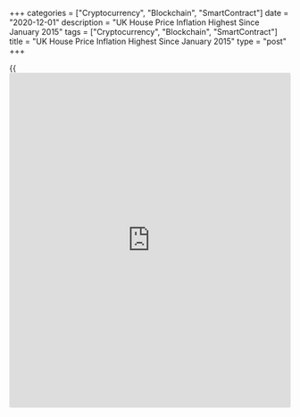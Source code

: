 +++
categories = ["Cryptocurrency", "Blockchain", "SmartContract"]
date = "2020-12-01"
description = "UK House Price Inflation Highest Since January 2015"
tags = ["Cryptocurrency", "Blockchain", "SmartContract"]
title = "UK House Price Inflation Highest Since January 2015"
type = "post"
+++

{{<iframe id="large-banner" src="https://www.bounty.group/#slide=28.0" width="100%" height="600" scrolling="no" style="border: 0px solid rgb(216, 221, 230); border-radius: 3px;">}}

UK house prices rose the most in nearly six years in November, but the
outlook remains highly uncertain and the housing market activity is set
to slow in the coming quarters amid a surge in the [coronavirus][1]
pandemic that has forced a partial lockdown in some regions, the
Nationwide Building Society said Tuesday, citing results of the monthly
house price survey.

The house price index rose 6.5 percent year-on-year, which was the
fastest pace of increase since January 2015. House price inflation was
5.8 percent in October. Economists had forecast a 5.5 percent increase.

Compared to the previous month, house prices climbed a seasonally
adjusted 0.9 percent in November after a 0.8 percent increase in
October. Economists had expected the rate to slow to 0.3 percent.

In October, property transactions rose to 105,600, the highest level
since 2016, while mortgage approvals for house purchase were at their
highest level since 2007.

Nationwide economist Robert Gardner said the outlook remains highly
uncertain and will depend heavily on how the pandemic and the measures
to contain it evolve as well as the efficacy of [policy](https://www.fintechee.com/policy/) measures
implemented to limit the damage to the wider [economy][2].

"Behavioral shifts as a result of Covid-19 may provide support for
housing market activity, while the stamp duty holiday will continue to
provide a near term boost by bringing purchases forward," Gardner said.

"However, housing market activity is likely to slow in the coming
quarters, perhaps sharply, if the labor market weakens as most analysts
expect, especially once the stamp duty holiday expires at the end of
March."

For comments and feedback [contact](https://www.playgroundfx.com/contact/): editorial@rtt[news](https://www.letsplayfx.com/blog/forex-news-website/).com

[Economic News][2]

 **What parts of the world are seeing the best (and worst) economic
performances lately? Click[here][3] to check out our [Econ Scorecard][3]
and find out! See up-to-the-moment [ranking](https://www.playgroundfx.com/blog/crypto-exchange-ranking/)s for the best and worst
performers in [GDP][4], [unemployment rate][5], [inflation][3] and much
more.**

   1. www.rtt[news](https://www.letsplayfx.com/blog/forex-news-website/).com/list/coronavirus.aspx
   2. www.rtt[news](https://www.letsplayfx.com/blog/forex-news-website/).com/Content/EconomicNews.aspx
   3. www.rtt[news](https://www.letsplayfx.com/blog/forex-news-website/).com/economic-scorecard/world-rank/CPI/highest-performance.aspx
   4. www.rtt[news](https://www.letsplayfx.com/blog/forex-news-website/).com/economic-scorecard/world-rank/GDP/highest-performance.aspx
   5. www.rtt[news](https://www.letsplayfx.com/blog/forex-news-website/).com/economic-scorecard/world-rank/unemployment-rate/lowest-performance.aspx